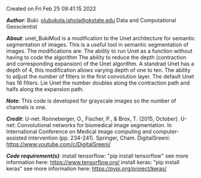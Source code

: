 Created on Fri Feb 25 09:41:15 2022

**_Author_**: 
    Buki: olubukola.ishola@okstate.edu
    Data and Computational Geoscientist

**_About_**:
    unet_BukiMod is a modification to the Unet architecture for semantic segmentation of images. 
    This is a useful tool in semantic segmentation of images.
    The modifications are:
        The ability to run Unet as a function without having to code the algorithm
        The ability to reduce the depth (contraction and corresponding expansion) of the Unet algorithm. A standrad Unet has a depth of 4, this modification allows varying depth           of one to ten.
        The ability to adjust the number of filters in the first convolution layer. The default Unet has 16 filters. Lie Unet the number doubles along the contraction path and             halfs along the expansion path.
    
**_Note_**: 
        This code is developed for grayscale images so the number of channels is one. 

**_Credit_**: 
    U-net: Ronneberger, O., Fischer, P., & Brox, T. (2015, October). U-net: Convolutional networks for biomedical image segmentation. In International Conference on Medical image     computing and computer-assisted intervention (pp. 234-241). Springer, Cham.
    DigitalSreeni: https://www.youtube.com/c/DigitalSreeni/

**_Code requirement(s)_**:
    install tensorflow:  "pip install tensorflow" see more information here: https://www.tensorflow.org/
    install keras:  "pip install keras" see more information here: https://pypi.org/project/keras/

